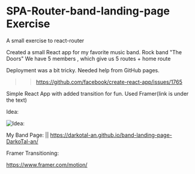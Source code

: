 # SPA-Router-band-landing-page Exercise

A small exercise to react-router

Created a small React app for my favorite music band. Rock band "The Doors" We have 5 members , which give us 5 routes + home route

Deployment was a bit tricky. Needed help from GitHub pages.

>> https://github.com/facebook/create-react-app/issues/1765

Simple React App with added transition for fun. Used Framer(link is under the text)

Idea: 

![Idea: ](preview.gif)


My Band Page:
|| https://darkotal-an.github.io/band-landing-page-DarkoTal-an/

Framer Transitioning:

https://www.framer.com/motion/
